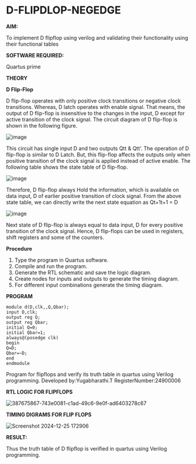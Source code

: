 # D-FLIPDLOP-NEGEDGE

**AIM:**

To implement  D flipflop using verilog and validating their functionality using their functional tables

**SOFTWARE REQUIRED:**

Quartus prime

**THEORY**

**D Flip-Flop**

D flip-flop operates with only positive clock transitions or negative clock transitions. Whereas, D latch operates with enable signal. That means, the output of D flip-flop is insensitive to the changes in the input, D except for active transition of the clock signal. The circuit diagram of D flip-flop is shown in the following figure.

![image](https://github.com/naavaneetha/D-FLIPDLOP-NEGEDGE/assets/154305477/48c81fe8-bc3f-40e7-95e2-519fc155ad51)

This circuit has single input D and two outputs Qtt & Qtt’. The operation of D flip-flop is similar to D Latch. But, this flip-flop affects the outputs only when positive transition of the clock signal is applied instead of active enable. The following table shows the state table of D flip-flop.

![image](https://github.com/naavaneetha/D-FLIPDLOP-NEGEDGE/assets/154305477/e5f3fda7-68ec-4a3a-a0a4-cf6f9cc4ab55)

Therefore, D flip-flop always Hold the information, which is available on data input, D of earlier positive transition of clock signal. From the above state table, we can directly write the next state equation as Qt+1t+1 = D

![image](https://github.com/naavaneetha/D-FLIPDLOP-NEGEDGE/assets/154305477/8592c0d8-2917-4142-91b9-d6c30dd891d2)

Next state of D flip-flop is always equal to data input, D for every positive transition of the clock signal. Hence, D flip-flops can be used in registers, shift registers and some of the counters.

**Procedure**

1. Type the program in Quartus software.
2. Compile and run the program.
3. Generate the RTL schematic and save the logic diagram.
4. Create nodes for inputs and outputs to generate the timing diagram.
5. For different input combinations generate the timing diagram.

**PROGRAM**
~~~
module d(D,clk,,Q,Qbar); 
input D,clk; 
output reg Q; 
output reg Qbar; 
initial Q=0; 
initial Qbar=1; 
always@(posedge clk) 
begin
Q=D; 
Qbar=~D; 
end 
endmodule
~~~
Program for flipflops and verify its truth table in quartus using Verilog programming. 
Developed by:Yugabharathi.T 
RegisterNumber:24900006

**RTL LOGIC FOR FLIPFLOPS**


![387675867-743e0081-c1ad-49c6-9e0f-ad6403278c67](https://github.com/user-attachments/assets/65a3a099-4162-4414-a3a5-95e792736adc)


**TIMING DIGRAMS FOR FLIP FLOPS**

![Screenshot 2024-12-25 172906](https://github.com/user-attachments/assets/db6d0a2f-0cbb-4b5b-9875-1e284526b320)



**RESULT:**

 Thus the truth table of D flipflop is verified in quartus using Verilog programming.
